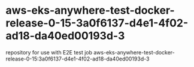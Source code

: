 # aws-eks-anywhere-test-docker-release-0-15-3a0f6137-d4e1-4f02-ad18-da40ed00193d-3
repository for use with E2E test job aws-eks-anywhere-test-docker-release-0-15:3a0f6137-d4e1-4f02-ad18-da40ed00193d-3
